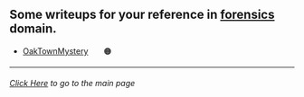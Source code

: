 ## Some writeups for your reference in [forensics](https://en.wikipedia.org/wiki/Computer_forensics) domain.

- [OakTownMystery](https://github.com/KLSGIT-WGCS/VishwaCTF-2023/blob/main/writeups/Forensics-Challenges/OakvilleTownMystery.md) &nbsp;&nbsp;&nbsp;&nbsp;&nbsp; 🟠

---

###### [Click Here](/README.md) to go to the main page
